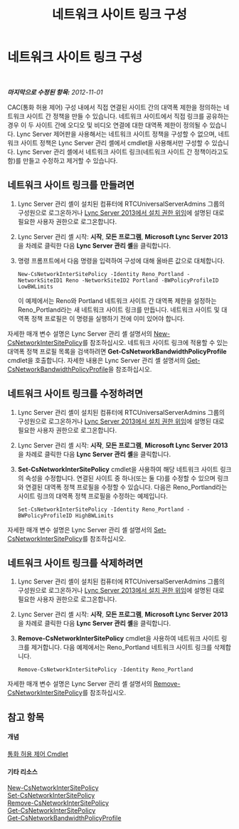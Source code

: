 ﻿---
title: 네트워크 사이트 링크 구성
TOCTitle: 네트워크 사이트 링크 구성
ms:assetid: 7e9147ae-e727-46c8-8c1a-6c13201f09be
ms:mtpsurl: https://technet.microsoft.com/ko-kr/library/Gg521023(v=OCS.15)
ms:contentKeyID: 49304174
ms.date: 08/10/2015
mtps_version: v=OCS.15
ms.translationtype: HT
---

# 네트워크 사이트 링크 구성

 

_**마지막으로 수정된 항목:** 2012-11-01_

CAC(통화 허용 제어) 구성 내에서 직접 연결된 사이트 간의 대역폭 제한을 정의하는 네트워크 사이트 간 정책을 만들 수 있습니다. 네트워크 사이트에서 직접 링크를 공유하는 경우 이 두 사이트 간에 오디오 및 비디오 연결에 대한 대역폭 제한이 정의될 수 있습니다. Lync Server 제어판을 사용해서는 네트워크 사이트 정책을 구성할 수 없으며, 네트워크 사이트 정책은 Lync Server 관리 셸에서 cmdlet을 사용해서만 구성할 수 있습니다. Lync Server 관리 셸에서 네트워크 사이트 링크(네트워크 사이트 간 정책이라고도 함)를 만들고 수정하고 제거할 수 있습니다.

## 네트워크 사이트 링크를 만들려면

1.  Lync Server 관리 셸이 설치된 컴퓨터에 RTCUniversalServerAdmins 그룹의 구성원으로 로그온하거나 [Lync Server 2013에서 설치 권한 위임](lync-server-2013-delegate-setup-permissions.md)에 설명된 대로 필요한 사용자 권한으로 로그온합니다.

2.  Lync Server 관리 셸 시작: **시작**, **모든 프로그램**, **Microsoft Lync Server 2013**을 차례로 클릭한 다음 **Lync Server 관리 셸**을 클릭합니다.

3.  명령 프롬프트에서 다음 명령을 입력하여 구성에 대해 올바른 값으로 대체합니다.
    
        New-CsNetworkInterSitePolicy -Identity Reno_Portland -NetworkSiteID1 Reno -NetworkSiteID2 Portland -BWPolicyProfileID LowBWLimits
    
    이 예제에서는 Reno와 Portland 네트워크 사이트 간 대역폭 제한을 설정하는 Reno\_Portland라는 새 네트워크 사이트 링크를 만듭니다. 네트워크 사이트 및 대역폭 정책 프로필은 이 명령을 실행하기 전에 이미 있어야 합니다.

자세한 매개 변수 설명은 Lync Server 관리 셸 설명서의 [New-CsNetworkInterSitePolicy](new-csnetworkintersitepolicy.md)를 참조하십시오. 네트워크 사이트 링크에 적용할 수 있는 대역폭 정책 프로필 목록을 검색하려면 **Get-CsNetworkBandwidthPolicyProfile** cmdlet을 호출합니다. 자세한 내용은 Lync Server 관리 셸 설명서의 [Get-CsNetworkBandwidthPolicyProfile](https://docs.microsoft.com/en-us/powershell/module/skype/Get-CsNetworkBandwidthPolicyProfile)을 참조하십시오.

## 네트워크 사이트 링크를 수정하려면

1.  Lync Server 관리 셸이 설치된 컴퓨터에 RTCUniversalServerAdmins 그룹의 구성원으로 로그온하거나 [Lync Server 2013에서 설치 권한 위임](lync-server-2013-delegate-setup-permissions.md)에 설명된 대로 필요한 사용자 권한으로 로그온합니다.

2.  Lync Server 관리 셸 시작: **시작**, **모든 프로그램**, **Microsoft Lync Server 2013**을 차례로 클릭한 다음 **Lync Server 관리 셸**을 클릭합니다.

3.  **Set-CsNetworkInterSitePolicy** cmdlet을 사용하여 해당 네트워크 사이트 링크의 속성을 수정합니다. 연결된 사이트 중 하나(또는 둘 다)를 수정할 수 있으며 링크와 연결된 대역폭 정책 프로필을 수정할 수 있습니다. 다음은 Reno\_Portland라는 사이트 링크의 대역폭 정책 프로필을 수정하는 예제입니다.
    
        Set-CsNetworkInterSitePolicy -Identity Reno_Portland -BWPolicyProfileID HighBWLimits

자세한 매개 변수 설명은 Lync Server 관리 셸 설명서의 [Set-CsNetworkInterSitePolicy](set-csnetworkintersitepolicy.md)를 참조하십시오.

## 네트워크 사이트 링크를 삭제하려면

1.  Lync Server 관리 셸이 설치된 컴퓨터에 RTCUniversalServerAdmins 그룹의 구성원으로 로그온하거나 [Lync Server 2013에서 설치 권한 위임](lync-server-2013-delegate-setup-permissions.md)에 설명된 대로 필요한 사용자 권한으로 로그온합니다.

2.  Lync Server 관리 셸 시작: **시작**, **모든 프로그램**, **Microsoft Lync Server 2013**을 차례로 클릭한 다음 **Lync Server 관리 셸**을 클릭합니다.

3.  **Remove-CsNetworkInterSitePolicy** cmdlet을 사용하여 네트워크 사이트 링크를 제거합니다. 다음 예제에서는 Reno\_Portland 네트워크 사이트 링크를 삭제합니다.
    
        Remove-CsNetworkInterSitePolicy -Identity Reno_Portland

자세한 매개 변수 설명은 Lync Server 관리 셸 설명서의 [Remove-CsNetworkInterSitePolicy](remove-csnetworkintersitepolicy.md)를 참조하십시오.

## 참고 항목

#### 개념

[통화 허용 제어 Cmdlet](lync-server-2013-call-admission-control-cmdlets.md)  

#### 기타 리소스

[New-CsNetworkInterSitePolicy](new-csnetworkintersitepolicy.md)  
[Set-CsNetworkInterSitePolicy](set-csnetworkintersitepolicy.md)  
[Remove-CsNetworkInterSitePolicy](remove-csnetworkintersitepolicy.md)  
[Get-CsNetworkInterSitePolicy](get-csnetworkintersitepolicy.md)  
[Get-CsNetworkBandwidthPolicyProfile](https://docs.microsoft.com/en-us/powershell/module/skype/Get-CsNetworkBandwidthPolicyProfile)

